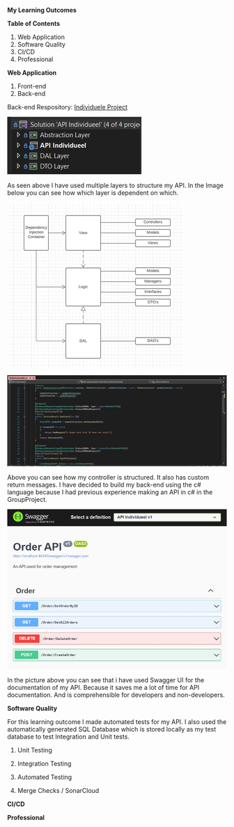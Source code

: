 __My Learning Outcomes__

__Table of Contents__

1. Web Application
2. Software Quality
3. CI/CD
4. Professional
   
__Web Application__
1. Front-end
2. Back-end

Back-end
Respository: [Individuele Project](https://github.com/timojw/Individuele-Project)

![structure](../Media/layers.jpg)

As seen above I have used multiple layers to structure my API. In the Image below you can see how which layer is dependent on which.

![structure2](../Media/Layer%20Diagram.png)

![controller](../Media/controller.jpg)

Above you can see how my controller is structured. It also has custom return messages. I have decided to build my back-end using the c# language because I had previous experience making an API in c# in the GroupProject.

![swagger](../Media/Screenshot%202022-06-13%20113710.jpg)

In the picture above you can see that i have used Swagger UI for the documentation of my API. Because it saves me a lot of time for API documentation. And is comprehensible for developers and non-developers.

__Software Quality__

For this learning outcome I made automated tests for my API. I also used the automatically generated SQL Database which is stored locally as my test database to test Integration and Unit tests.

1. Unit Testing

2. Integration Testing
3. Automated Testing
4. Merge Checks / SonarCloud

__CI/CD__

__Professional__